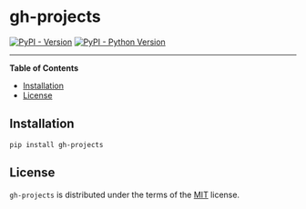 # gh-projects

[![PyPI - Version](https://img.shields.io/pypi/v/gh-projects.svg)](https://pypi.org/project/gh-projects)
[![PyPI - Python Version](https://img.shields.io/pypi/pyversions/gh-projects.svg)](https://pypi.org/project/gh-projects)

-----

**Table of Contents**

- [Installation](#installation)
- [License](#license)

## Installation

```console
pip install gh-projects
```

## License

`gh-projects` is distributed under the terms of the [MIT](https://spdx.org/licenses/MIT.html) license.
